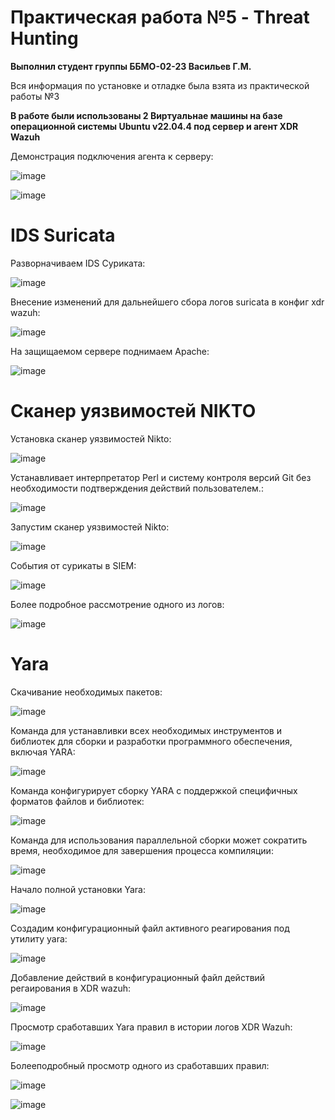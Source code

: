# Практическая работа №5 - Threat Hunting

**Выполнил студент группы ББМО-02-23 Васильев Г.М.**

Вся информация по установке и отладке была взята из практической работы №3

**В работе были использованы 2 Виртуальнае машины на базе операционной системы Ubuntu v22.04.4 под сервер и агент XDR Wazuh**

Демонстрация подключения агента к серверу:

![image](https://github.com/Archangel15520/sssl5/blob/main/Screenshot/19.JPG)

![image](https://github.com/Archangel15520/sssl5/blob/main/Screenshot/18.JPG)

# IDS Suricata

Разворначиваем IDS Суриката:

![image](https://github.com/Archangel15520/sssl5/blob/main/Screenshot/1.JPG)

Внесение изменений для дальнейшего сбора логов suricata в конфиг xdr wazuh:

![image](https://github.com/Archangel15520/sssl5/blob/main/Screenshot/2.JPG)

На защищаемом сервере поднимаем Apache:

![image](https://github.com/Archangel15520/sssl5/blob/main/Screenshot/3.JPG)

# Сканер уязвимостей NIKTO

Установка сканер уязвимостей Nikto:

![image](https://github.com/Archangel15520/sssl5/blob/main/Screenshot/4.JPG)

Устанавливает интерпретатор Perl и систему контроля версий Git без необходимости подтверждения действий пользователем.:

![image](https://github.com/Archangel15520/sssl5/blob/main/Screenshot/5.JPG)

Запустим сканер уязвимостей Nikto:

![image](https://github.com/Archangel15520/sssl5/blob/main/Screenshot/6.JPG)

События от сурикаты в SIEM:

![image](https://github.com/Archangel15520/sssl5/blob/main/Screenshot/16.JPG)

Более подробное рассмотрение одного из логов:

![image](https://github.com/Archangel15520/sssl5/blob/main/Screenshot/17.JPG)

# Yara

Скачивание необходимых пакетов:

![image](https://github.com/Archangel15520/sssl5/blob/main/Screenshot/7.JPG)

Команда для устанавливки всех необходимых инструментов и библиотек для сборки и разработки программного обеспечения, включая YARA:

![image](https://github.com/Archangel15520/sssl5/blob/main/Screenshot/8.JPG)

Команда конфигурирует сборку YARA с поддержкой специфичных форматов файлов и библиотек:

![image](https://github.com/Archangel15520/sssl5/blob/main/Screenshot/9.JPG)

Команда для использования параллельной сборки может сократить время, необходимое для завершения процесса компиляции:

![image](https://github.com/Archangel15520/sssl5/blob/main/Screenshot/10.JPG)

Начало полной установки Yara:

![image](https://github.com/Archangel15520/sssl5/blob/main/Screenshot/11.JPG)

Создадим конфигурационный файл активного реагирования под утилиту yara:

![image](https://github.com/Archangel15520/sssl5/blob/main/Screenshot/20.JPG)

Добавление действий в конфигурационный файл действий регаирования в XDR wazuh:

![image](https://github.com/Archangel15520/sssl5/blob/main/Screenshot/15.JPG)

Просмотр сработавших Yara правил в истории логов XDR Wazuh:

![image](https://github.com/Archangel15520/sssl5/blob/main/Screenshot/12.JPG)

Болееподробный просмотр одного из сработавших правил:

![image](https://github.com/Archangel15520/sssl5/blob/main/Screenshot/13.JPG)

![image](https://github.com/Archangel15520/sssl5/blob/main/Screenshot/14.JPG)



